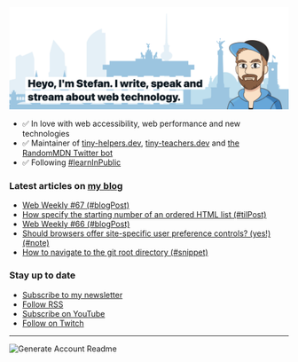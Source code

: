 <img alt="Heyo, I'm Stefan. I write and speak about web technology." src="https://raw.githubusercontent.com/stefanjudis/stefanjudis/main/screenshot.png">

- ✅ In love with web accessibility, web performance and new technologies
- ✅ Maintainer of [tiny-helpers.dev](https://tiny-helpers.dev), [tiny-teachers.dev](https://tiny-teachers.dev/) and [the RandomMDN Twitter bot](https://twitter.com/randomMDN)
- ✅ Following [#learnInPublic](https://www.stefanjudis.com/today-i-learned/)
### Latest articles on [my blog](https://www.stefanjudis.com)

<!-- BLOG-POST-LIST:START -->
- [Web Weekly #67 &lpar;#blogPost&rpar;](https://www.stefanjudis.com/blog/web-weekly-67/)
- [How specify the starting number of an ordered HTML list &lpar;#tilPost&rpar;](https://www.stefanjudis.com/today-i-learned/how-specify-the-starting-number-of-an-ordered-html-list/)
- [Web Weekly #66 &lpar;#blogPost&rpar;](https://www.stefanjudis.com/blog/web-weekly-66/)
- [Should browsers offer site-specific user preference controls? &lpar;yes!&rpar; &lpar;#note&rpar;](https://www.stefanjudis.com/notes/should-browsers-offer-per-site-user-preferences/)
- [How to navigate to the git root directory &lpar;#snippet&rpar;](https://www.stefanjudis.com/snippets/how-to-navigate-to-the-git-root-directory/)
<!-- BLOG-POST-LIST:END -->

### Stay up to date

- [Subscribe to my newsletter](https://www.stefanjudis.com/newsletter/)
- [Follow RSS](https://www.stefanjudis.com/feeds/)
- [Subscribe on YouTube](https://youtube.com/c/stefanjudis)
- [Follow on Twitch](https://www.twitch.tv/stefanjudis)

---

![Generate Account Readme](https://github.com/stefanjudis/stefanjudis/workflows/Generate%20Account%20Readme/badge.svg)
